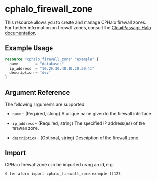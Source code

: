 # cphalo_firewall_zone

This resource allows you to create and manage CPHalo firewall zones.  
For further information on firewall zones, consult the
[CloudPassage Halo documentation](https://library.cloudpassage.com/help/cloudpassage-api-documentation#firewall-zones).

## Example Usage

```terraform
resource "cphalo_firewall_zone" "example" {
  name        = "databases"
  ip_address  = "10.20.30.40,10.20.30.41"
  description = "dev"
}
```

## Argument Reference

The following arguments are supported:

* `name` - (Required, string) A unique name given to the firewall interface.

* `ip_address` - (Required, string) The specified IP address(es) of the firewall zone.

* `description` - (Optional, string) Description of the firewall zone.

## Import

CPHalo firewall zone can be imported using an id, e.g.

```bash
$ terraform import cphalo_firewall_zone.example ff123
```
